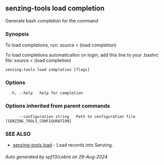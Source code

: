 ## senzing-tools load completion

Generate bash completion for the command

### Synopsis

To load completions, run:
source < (load completion)

To load completions automaticallon on login, add this line to your .bashrc file:
source < (load completion)


```
senzing-tools load completion [flags]
```

### Options

```
  -h, --help   help for completion
```

### Options inherited from parent commands

```
      --configuration string   Path to configuration file [SENZING_TOOLS_CONFIGURATION]
```

### SEE ALSO

* [senzing-tools load](senzing-tools_load.md)	 - Load records into Senzing.

###### Auto generated by spf13/cobra on 29-Aug-2024
